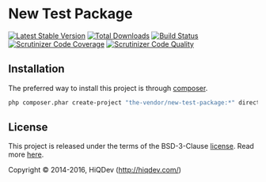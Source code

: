 # New Test Package

[![Latest Stable Version](https://poser.pugx.org/the-vendor/new-test-package/v/stable)](https://packagist.org/packages/the-vendor/new-test-package)
[![Total Downloads](https://poser.pugx.org/the-vendor/new-test-package/downloads)](https://packagist.org/packages/the-vendor/new-test-package)
[![Build Status](https://img.shields.io/travis/the-vendor/new-test-package.svg)](https://travis-ci.org/the-vendor/new-test-package)
[![Scrutinizer Code Coverage](https://img.shields.io/scrutinizer/coverage/g/the-vendor/new-test-package.svg)](https://scrutinizer-ci.com/g/the-vendor/new-test-package/)
[![Scrutinizer Code Quality](https://img.shields.io/scrutinizer/g/the-vendor/new-test-package.svg)](https://scrutinizer-ci.com/g/the-vendor/new-test-package/)

## Installation

The preferred way to install this project is through [composer](http://getcomposer.org/download/).

```sh
php composer.phar create-project "the-vendor/new-test-package:*" directory2install
```

## License

This project is released under the terms of the BSD-3-Clause [license](LICENSE).
Read more [here](http://choosealicense.com/licenses/bsd-3-clause).

Copyright © 2014-2016, HiQDev (http://hiqdev.com/)
